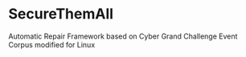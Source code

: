 # SecureThemAll
Automatic Repair Framework based on Cyber Grand Challenge Event Corpus modified for Linux
